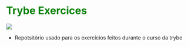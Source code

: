 <h1 style='color:green'> Trybe Exercices </h1>
<img src="https://app.betrybe.com/assets/images/course/main/real-life.svg"></img>

- Repotsitório usado para os exercícios feitos durante o curso da trybe
